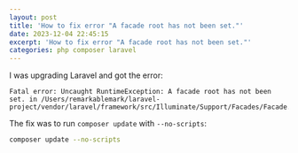 ```yaml
---
layout: post
title: 'How to fix error "A facade root has not been set."'
date: 2023-12-04 22:45:15
excerpt: 'How to fix error "A facade root has not been set."'
categories: php composer laravel
---
```


I was upgrading Laravel and got the error:

```
Fatal error: Uncaught RuntimeException: A facade root has not been set. in /Users/remarkablemark/laravel-project/vendor/laravel/framework/src/Illuminate/Support/Facades/Facade.php:335
```

The fix was to run `composer update` with `--no-scripts`:

```sh
composer update --no-scripts
```
